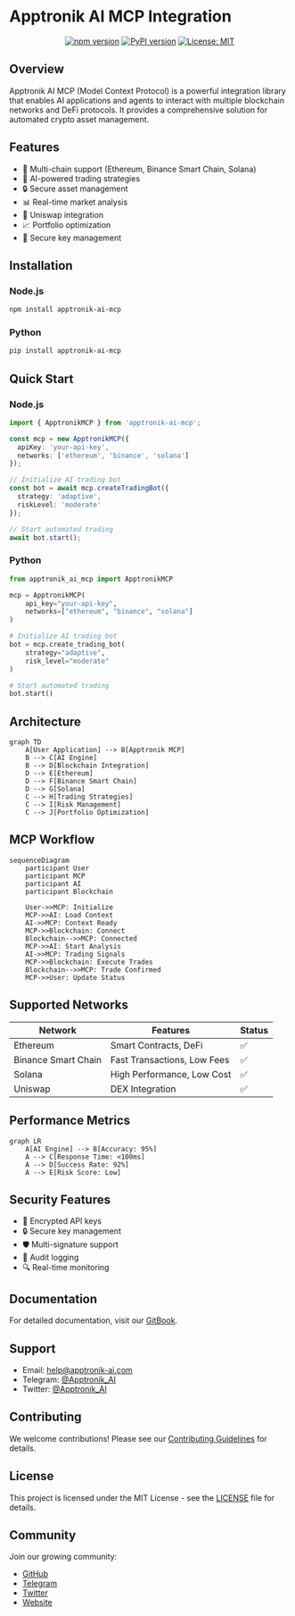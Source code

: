 # Apptronik AI MCP Integration

<div align="center">
  
  [![npm version](https://badge.fury.io/js/apptronik-ai-mcp.svg)](https://badge.fury.io/js/apptronik-ai-mcp)
  [![PyPI version](https://badge.fury.io/py/apptronik-ai-mcp.svg)](https://badge.fury.io/py/apptronik-ai-mcp)
  [![License: MIT](https://img.shields.io/badge/License-MIT-yellow.svg)](https://opensource.org/licenses/MIT)
</div>

## Overview

Apptronik AI MCP (Model Context Protocol) is a powerful integration library that enables AI applications and agents to interact with multiple blockchain networks and DeFi protocols. It provides a comprehensive solution for automated crypto asset management.

## Features

- 🔄 Multi-chain support (Ethereum, Binance Smart Chain, Solana)
- 🤖 AI-powered trading strategies
- 🔒 Secure asset management
- 📊 Real-time market analysis
- 💱 Uniswap integration
- 📈 Portfolio optimization
- 🔐 Secure key management

## Installation

### Node.js
```bash
npm install apptronik-ai-mcp
```

### Python
```bash
pip install apptronik-ai-mcp
```

## Quick Start

### Node.js
```typescript
import { ApptronikMCP } from 'apptronik-ai-mcp';

const mcp = new ApptronikMCP({
  apiKey: 'your-api-key',
  networks: ['ethereum', 'binance', 'solana']
});

// Initialize AI trading bot
const bot = await mcp.createTradingBot({
  strategy: 'adaptive',
  riskLevel: 'moderate'
});

// Start automated trading
await bot.start();
```

### Python
```python
from apptronik_ai_mcp import ApptronikMCP

mcp = ApptronikMCP(
    api_key="your-api-key",
    networks=["ethereum", "binance", "solana"]
)

# Initialize AI trading bot
bot = mcp.create_trading_bot(
    strategy="adaptive",
    risk_level="moderate"
)

# Start automated trading
bot.start()
```

## Architecture

```mermaid
graph TD
    A[User Application] --> B[Apptronik MCP]
    B --> C[AI Engine]
    B --> D[Blockchain Integration]
    D --> E[Ethereum]
    D --> F[Binance Smart Chain]
    D --> G[Solana]
    C --> H[Trading Strategies]
    C --> I[Risk Management]
    C --> J[Portfolio Optimization]
```

## MCP Workflow

```mermaid
sequenceDiagram
    participant User
    participant MCP
    participant AI
    participant Blockchain
    
    User->>MCP: Initialize
    MCP->>AI: Load Context
    AI->>MCP: Context Ready
    MCP->>Blockchain: Connect
    Blockchain-->>MCP: Connected
    MCP->>AI: Start Analysis
    AI->>MCP: Trading Signals
    MCP->>Blockchain: Execute Trades
    Blockchain-->>MCP: Trade Confirmed
    MCP->>User: Update Status
```

## Supported Networks

| Network | Features | Status |
|---------|----------|--------|
| Ethereum | Smart Contracts, DeFi | ✅ |
| Binance Smart Chain | Fast Transactions, Low Fees | ✅ |
| Solana | High Performance, Low Cost | ✅ |
| Uniswap | DEX Integration | ✅ |

## Performance Metrics

```mermaid
graph LR
    A[AI Engine] --> B[Accuracy: 95%]
    A --> C[Response Time: <100ms]
    A --> D[Success Rate: 92%]
    A --> E[Risk Score: Low]
```

## Security Features

- 🔐 Encrypted API keys
- 🔒 Secure key management
- 🛡️ Multi-signature support
- 📝 Audit logging
- 🔍 Real-time monitoring

## Documentation

For detailed documentation, visit our [GitBook](https://apptronik-ai-documentation.gitbook.io/apptronik-ai).

## Support

- Email: help@apptronik-ai.com
- Telegram: [@Apptronik_AI](https://t.me/Apptronik_AI)
- Twitter: [@Apptronik_AI](https://x.com/Apptronik_AI)

## Contributing

We welcome contributions! Please see our [Contributing Guidelines](CONTRIBUTING.md) for details.

## License

This project is licensed under the MIT License - see the [LICENSE](LICENSE) file for details.

## Community

Join our growing community:
- [GitHub](https://github.com/Apptronik-AI)
- [Telegram](https://t.me/Apptronik_AI)
- [Twitter](https://x.com/Apptronik_AI)
- [Website](https://www.apptronik-ai.com) 